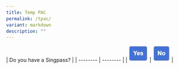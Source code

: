 ```yaml
---
title: Temp PAC
permalink: /tpac/
variant: markdown
description: ""
---
```



| Do you have a Singpass? |
| -------- | -------- |
| [![Yes](/images/btn_YES.JPG)](https://form.gov.sg/6554650c56b2b20012ba03a5) | [![Yes](/images/btn_NO.JPG)](https://form.gov.sg/6552d0400bd2100012871ecd)    |

